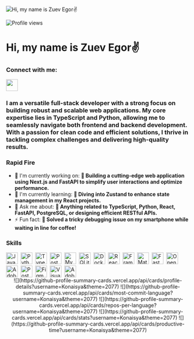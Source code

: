 ![Hi, my name is Zuev Egor✌️](https://i.ytimg.com/vi/Bv1aZg4h9Q0/maxresdefault.jpg)

![Profile views](https://komarev.com/ghpvc/?username=Konaisya&label=Profile%20views&color=0e75b6&style=flat)

<div id="toc">
  <ul align="left" style="list-style: none">
    <summary>
      <h1>
        Hi, my name is Zuev Egor✌️
      </h1>
    </summary>
  </ul>
</div>

**<h3 align="left">Connect with me:</h3>** 
<p align="left"><a href="https://github.com/Konaisya" target="_blank"><img src="https://img.shields.io/badge/GitHub-100000?style=for-the-badge&logo=github&logoColor=white" height="32" style="margin-right: 4px"></a></p>

 **<h3 align="left">I am a versatile full-stack developer with a strong focus on building robust and scalable web applications. My core expertise lies in TypeScript and Python, allowing me to seamlessly navigate both frontend and backend development. With a passion for clean code and efficient solutions, I thrive in tackling complex challenges and delivering high-quality results.</h3>**

**<h3 align="left">Rapid Fire</h3>**

- 💼 I'm currently working on: **🚀 Building a cutting-edge web application using Next.js and FastAPI to simplify user interactions and optimize performance.**
- 🌱 I'm currently learning: **📖 Diving into Zustand to enhance state management in my React projects.**
- 💬 Ask me about: **🔧 Anything related to TypeScript, Python, React, FastAPI, PostgreSQL, or designing efficient RESTful APIs.**
- ⚡ Fun fact: **🤔 Solved a tricky debugging issue on my smartphone while waiting in line for coffee!**

 **<h3 align="left">Skills</h3>**

<div style="display: flex; flex-wrap: wrap; gap: 4px; justify-content: left;"><img src="https://img.shields.io/badge/JavaScript-F7DF1C?logo=javascript&logoColor=white" height="32" alt="JavaScript" style="margin-right: 4px"> <img src="https://img.shields.io/badge/Python-306998?logo=python&logoColor=white" height="32" alt="Python" style="margin-right: 4px"> <img src="https://img.shields.io/badge/TypeScript-3178C6?logo=typescript&logoColor=white" height="32" alt="TypeScript" style="margin-right: 4px"> <img src="https://img.shields.io/badge/PostgreSQL-316192?logo=postgresql&logoColor=white" height="32" alt="PostgreSQL" style="margin-right: 4px"> <img src="https://img.shields.io/badge/MySQL-4479A1?logo=mysql&logoColor=white" height="32" alt="MySQL" style="margin-right: 4px"> <img src="https://img.shields.io/badge/SQLite-003B57?logo=sqlite&logoColor=white" height="32" alt="SQLite" style="margin-right: 4px"> <img src="https://img.shields.io/badge/Docker-2496ED?logo=docker&logoColor=white" height="32" alt="Docker" style="margin-right: 4px"> <img src="https://img.shields.io/badge/React-20232A?logo=react&logoColor=61DAFB" height="32" alt="React" style="margin-right: 4px"> <img src="https://img.shields.io/badge/Framer_Motion-0085FF?logo=framer&logoColor=white" height="32" alt="Framer Motion" style="margin-right: 4px"> <img src="https://img.shields.io/badge/Material_UI-007FFF?logo=material-ui&logoColor=white" height="32" alt="Material-UI" style="margin-right: 4px"> <img src="https://img.shields.io/badge/FastAPI-009688?logo=fastapi&logoColor=white" height="32" alt="FastAPI" style="margin-right: 4px"> <img src="https://img.shields.io/badge/OpenAI-412991?logo=openai&logoColor=white" height="32" alt="OpenAI" style="margin-right: 4px"> <img src="https://img.shields.io/badge/Adobe_Premiere_Pro-9999FF?logo=adobe-premiere-pro&logoColor=white" height="32" alt="Adobe Premiere Pro" style="margin-right: 4px"> <img src="https://img.shields.io/badge/Postman-FF6C37?logo=postman&logoColor=white" height="32" alt="Postman" style="margin-right: 4px"> <img src="https://img.shields.io/badge/Figma-F24E1E?logo=figma&logoColor=white" height="32" alt="Figma" style="margin-right: 4px"> <img src="https://img.shields.io/badge/Visual_Studio_Code-007ACC?logo=visual-studio-code&logoColor=white" height="32" alt="Visual Studio Code" style="margin-right: 4px"> <img src="https://img.shields.io/badge/Adobe_After_Effects-9999FF?logo=adobe-after-effects&logoColor=white" height="32" alt="Adobe After Effects" style="margin-right: 4px"></div>
<div align="center">
  ![](https://github-profile-summary-cards.vercel.app/api/cards/profile-details?username=Konaisya&theme=2077)
  ![](https://github-profile-summary-cards.vercel.app/api/cards/most-commit-language?username=Konaisya&theme=2077)
  ![](https://github-profile-summary-cards.vercel.app/api/cards/repos-per-language?username=Konaisya&theme=2077)
  ![](https://github-profile-summary-cards.vercel.app/api/cards/stats?username=Konaisya&theme=2077)
  ![](https://github-profile-summary-cards.vercel.app/api/cards/productive-time?username=Konaisya&theme=2077)
</div>
